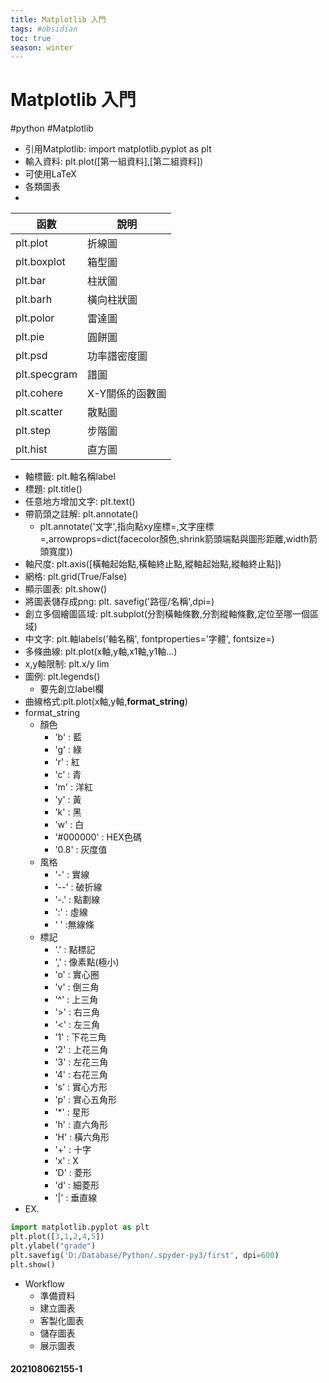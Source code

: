 ```yaml
---
title: Matplotlib 入門
tags: #obsidian 
toc: true
season: winter
---
```

# Matplotlib 入門
#python #Matplotlib
- 引用Matplotlib: import matplotlib.pyplot as plt
- 輸入資料: plt.plot([第一組資料],[第二組資料])
- 可使用LaTeX
- 各類圖表
- 
| 函數 | 說明 | 
| ---- | ---- |
| plt.plot | 折線圖 | 
| plt.boxplot | 箱型圖 | 
| plt.bar | 柱狀圖|
| plt.barh | 橫向柱狀圖|
| plt.polor | 雷達圖 |
| plt.pie | 圓餅圖 |
| plt.psd | 功率譜密度圖 |
| plt.specgram | 譜圖 |
| plt.cohere | X-Y關係的函數圖 |
| plt.scatter | 散點圖 |
| plt.step | 步階圖 |
| plt.hist | 直方圖 |

- 軸標籤: plt.軸名稱label
- 標題: plt.title()
- 任意地方增加文字:  plt.text()
- 帶箭頭之註解: plt.annotate()
	- plt.annotate('文字',指向點xy座標=,文字座標=,arrowprops=dict(facecolor顏色,shrink箭頭端點與圖形距離,width箭頭寬度))
- 軸尺度: plt.axis([橫軸起始點,橫軸終止點,縱軸起始點,縱軸終止點])
- 網格: plt.grid(True/False)
- 顯示圖表: plt.show()
- 將圖表儲存成png: plt. savefig('路徑/名稱',dpi=)
- 創立多個繪圖區域: plt.subplot(分割橫軸條數,分割縱軸條數,定位至哪一個區域)
- 中文字: plt.軸labels('軸名稱', fontproperties='字體', fontsize=)
- 多條曲線: plt.plot(x軸,y軸,x1軸,y1軸...)
- x,y軸限制: plt.x/y lim
- 圖例: plt.legends()
	- 要先創立label欄
- 曲線格式:plt.plot(x軸,y軸,**format_string**)
- format_string
	- 顏色
		- 'b' : 藍
		- 'g' : 綠
		- 'r' : 紅
		- 'c' : 青
		- 'm' : 洋紅
		- 'y' : 黃
		- 'k' : 黑
		- 'w' : 白
		- '#000000' : HEX色碼
		- '0.8' : 灰度值
	- 風格
		- '-' : 實線
		- '--' : 破折線
		- '-.' : 點劃線
		- ':' : 虛線
		- ' ' :無線條
	- 標記
		- '.' : 點標記
		- ',' : 像素點(極小)
		- 'o' : 實心圈
		- 'v' : 倒三角
		- '^' : 上三角
		- '>' : 右三角
		- '<' : 左三角
		- '1' : 下花三角
		- '2' : 上花三角
		- '3' : 左花三角
		- '4' : 右花三角
		- 's' : 實心方形
		- 'p' : 實心五角形
		- '\*' : 星形
		- 'h' : 直六角形
		- 'H' : 橫六角形
		- '+' : 十字
		- 'x' : X
		- 'D' : 菱形
		- 'd' : 細菱形
		- '|' : 垂直線
- EX. 
```python
import matplotlib.pyplot as plt
plt.plot([3,1,2,4,5])
plt.ylabel("grade")
plt.savefig('D:/Database/Python/.spyder-py3/first', dpi=600)
plt.show()
```
- Workflow
	- 準備資料
	- 建立圖表
	- 客製化圖表
	- 儲存圖表
	- 展示圖表




#### 202108062155-1